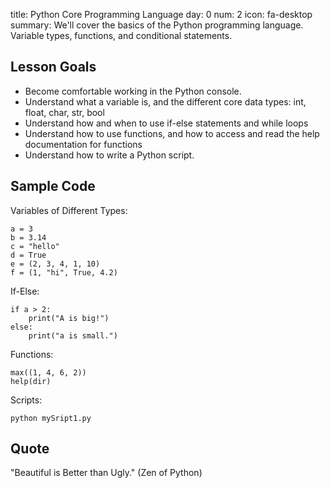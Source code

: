 title: Python Core Programming Language
day: 0
num: 2
icon: fa-desktop
summary: We'll cover the basics of the Python programming language.  Variable types, functions, and conditional statements.


## Lesson Goals
  - Become comfortable working in the Python console.
  - Understand what a variable is, and the different core data types: int, float, char, str, bool
  - Understand how and when to use if-else statements and while loops
  - Understand how to use functions, and how to access and read the help documentation for functions
  - Understand how to write a Python script.


## Sample Code

Variables of Different Types:

    a = 3
    b = 3.14
    c = "hello"
    d = True
    e = (2, 3, 4, 1, 10)
    f = (1, "hi", True, 4.2)


If-Else:

    if a > 2:
        print("A is big!")
    else:
        print("a is small.")

Functions:

    max((1, 4, 6, 2))
    help(dir)

Scripts:

    python mySript1.py

## Quote

"Beautiful is Better than Ugly." (Zen of Python)